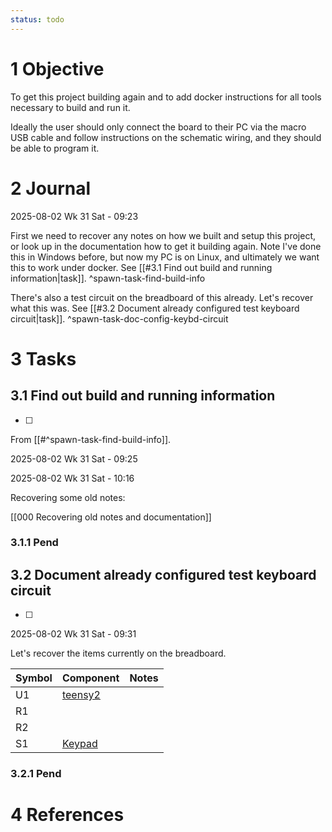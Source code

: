 ```yaml
---
status: todo
---
```


# 1 Objective

To get this project building again and to add docker instructions for all tools necessary to build and run it. 

Ideally the user should only connect the board to their PC via the macro USB cable and follow instructions on the schematic wiring, and they should be able to program it.

# 2 Journal

2025-08-02 Wk 31 Sat - 09:23

First we need to recover any notes on how we built and setup this project, or look up in the documentation how to get it building again. Note I've done this in Windows before, but now my PC is on Linux, and ultimately we want this to work under docker. See [[#3.1 Find out build and running information|task]]. ^spawn-task-find-build-info

There's also a test circuit on the breadboard of this already. Let's recover what this was. See [[#3.2 Document already configured test keyboard circuit|task]]. ^spawn-task-doc-config-keybd-circuit

# 3 Tasks

## 3.1 Find out build and running information

- [ ] 

From [[#^spawn-task-find-build-info]].

2025-08-02 Wk 31 Sat - 09:25

2025-08-02 Wk 31 Sat - 10:16

Recovering some old notes:

[[000 Recovering old notes and documentation]]

### 3.1.1 Pend

## 3.2 Document already configured test keyboard circuit 

- [ ] 

2025-08-02 Wk 31 Sat - 09:31

Let's recover the items currently on the breadboard.

| Symbol | Component                                                                                           | Notes |
| ------ | --------------------------------------------------------------------------------------------------- | ----- |
| U1     | [teensy2](https://www.pjrc.com/store/teensy.html)                                                   |       |
| R1     |                                                                                                     |       |
| R2     |                                                                                                     |       |
| S1     | [Keypad](https://circuitdigest.com/sites/default/files/inlineimages/u/4x4-Matrix-Keypad-Pinout.png) |       |

### 3.2.1 Pend


# 4 References